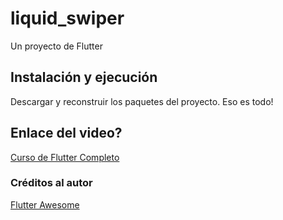 # liquid_swiper

Un proyecto de Flutter

## Instalación y ejecución

Descargar y reconstruir los paquetes del proyecto. Eso es todo!


## Enlace del video?


[Curso de Flutter Completo](https://fernando-herrera.com/#/curso/flutter)


### Créditos al autor

[Flutter Awesome](https://flutterawesome.com/a-flutter-based-liquid-swipe/)